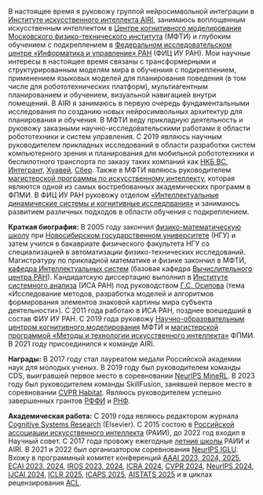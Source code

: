 В настоящее время я руковожу группой нейросимвольной интеграции в <a href='https://airi.net/'>Институте искусственного интеллекта AIRI</a>, занимаюсь воплощенным искусственным интеллектом в <a href='https://cogmodel.mipt.ru/'>Центре когнитивного моделирования</a> <a href='https://mipt.ru/english/'>Московского физико-технического института</a> (МФТИ) и глубоким обучением с подкреплением в <a href='https://www.frccsc.ru/'>Федеральном исследовательском центре «Информатика и управление» РАН</a> (ФИЦ ИУ РАН). Мои научные интересы в настоящее время связаны с трансформерными и структурированным моделям мира в обучениия с подкреплением, применением языковых моделей для планирования поведения (в том числе для робототехнических платформ), мультиагентным планированием и обучением, визуальной навигацией внутри помещений. В AIRI я занимаюсь в первую очередь фундаментальными исследования по созданию новых нейросимвольных архитектур для планирования и обучения. В МФТИ веду прикладную деятельность и руковожу заказными научно-исследовательскими работами в области робототехники и систем управления. C 2019 являюсь научным руководителем прикладных исследований в области разработки систем компьютерного зрения и планирования для мобильной робототехники и беспилотного транспорта по заказу таких компаний как <a href='https://www.nkbvs.ru/?p=79'>НКБ ВС</a>, <a href='https://integrant.ru/'>Интегрант</a>, <a href='https://www.huawei.com/en'>Хуавей</a>, <a href='https://www.sberbank.com/promo/ecosystem/'>Сбер</a>. Также в МФТИ являюсь руководителем <a href='http://rairi.ru/wiki/index.php/Магистерская_программа_МТИИ'>магистерской программы по искусственному интеллекту</a>, которая являются одной из самых востребованных академических программ в ФПМИ. В ФИЦ ИУ РАН руковожу отделом <a href='https://rairi.frccsc.ru/en/structure/1'>«Интеллектуальные динамические системы и когнитивные исследлвания»</a> и занимаюсь развитием различных подходов в области обучения с подкреплением.

**Краткая биография:** В 2005 году закончил <a href='https://sesc.nsu.ru/'>физико-математическую школу</a> при <a href='https://www.nsu.ru/'>Новосибирском государственном университете</a> (НГУ) и затем учился в бакавриате физического факультета НГУ со специализацией в автоматизации физико-технических исследований. Магистратуру по прикладной математике и физике закончил в МФТИ, <a href='https://intsystems.github.io/'>кафедра Интеллектуальных систем</a> (базовая кафедра <a href='http://www.ccas.ru/'>Вычислительного центра РАН</a>). Кандидатскую диссертацию выполнил в <a href='http://www.isa.ru/'>Институте системного анализа</a> (ИСА РАН) под руководством <a href='https://cogmodel.mipt.ru/gos-bio'>Г.С. Осипова</a> (тема «Исследование методов, разработка моделей и алгоритмов формирования элементов знаковой картины мира субъекта деятельности»). С 2011 года работаю в ИСА РАН, позднее воешедший в состав ФИУ ИУ РАН. С 2019 года руковожу <a href='https://cogmodel.mipt.ru/'>Научно-образовательным центром когнитивного моделирования</a> МФТИ и <a href='http://rairi.ru/wiki/index.php/Магистерская_программа_МТИИ'>магистерской программой «Методы и технологии искусственного интеллекта»</a> ФПМИ. В 2021 году присоединился к команде AIRI.

**Награды:** В 2017 году стал лауреатом медали Российской академии наук для молодых ученых. В 2019 году был руководителем команды CDS, выигравшей первое место в соревновании <a href='https://www.aicrowd.com/challenges/neurips-2019-minerl-competition'>NeurIPS MineRL</a>. В 2023 году был руководителем команды SkillFusion, занявшей первое место в соревновании <a href='https://aihabitat.org/challenge/2023/'>CVPR Habitat</a>. Являюсь руководителем успешно завершенных грантов <a href='https://www.rfbr.ru/rffi/ru/'>РФФИ</a> и <a href='https://rscf.ru/'>РНФ</a>. 

**Академическая работа:** С 2019 года являюсь редактором журнала <a href='https://www.sciencedirect.com/journal/cognitive-systems-research'>Cognitive Systems Research</a> (Elsevier). С 2015 состою в <a href='https://raai.org/'>Российской ассоциации искусственного интеллекта</a> (РАИИ), до 2022 год входил в Научный совет. С 2017 года провожу ежегодные <a href='https://airi.net/ru/summer-school-2023/'>летние школы</a> РАИИ и AIRI. В 2021 и 2022 был организатором соревнования <a href='https://www.iglu-contest.net/'>NeurIPS IGLU</a>. Вхожу в программный комитет конференций <a href='http://aaai.org/conference/aaai/'>AAAI 2023, 2024, 2025</a>, <a href='https://ecai2023.eu'>ECAI 2023, 2024</a>, <a href='https://ieee-iros.org'>IROS 2023, 2024</a>, <a href='https://ieee-icra.org'>ICRA 2024</a>, <a href='https://cvpr.thecvf.com'>CVPR 2024</a>, <a href='http://neurips.cc'>NeurIPS 2024</a>, <a href='https://www.ijcai.org'>IJCAI 2024</a>, <a href='http://iclr.cc/'>ICLR 2025</a>, <a href='https://www.icaps-conference.org'>ICAPS 2025</a>, <a href='https://aistats.org'>AISTATS 2025</a> и в циклах рецензирования <a href='https://aclrollingreview.org'>ACL</a>.
